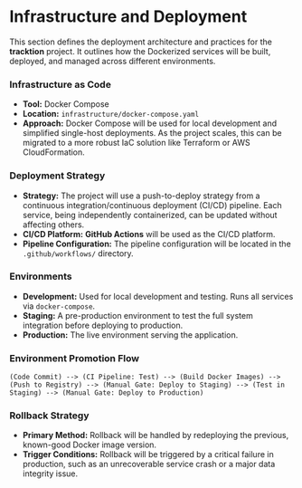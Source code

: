 # Infrastructure and Deployment

This section defines the deployment architecture and practices for the **tracktion** project. It outlines how the Dockerized services will be built, deployed, and managed across different environments.

### **Infrastructure as Code**

  * **Tool:** Docker Compose
  * **Location:** `infrastructure/docker-compose.yaml`
  * **Approach:** Docker Compose will be used for local development and simplified single-host deployments. As the project scales, this can be migrated to a more robust IaC solution like Terraform or AWS CloudFormation.

### **Deployment Strategy**

  * **Strategy:** The project will use a push-to-deploy strategy from a continuous integration/continuous deployment (CI/CD) pipeline. Each service, being independently containerized, can be updated without affecting others.
  * **CI/CD Platform:** **GitHub Actions** will be used as the CI/CD platform.
  * **Pipeline Configuration:** The pipeline configuration will be located in the `.github/workflows/` directory.

### **Environments**

  * **Development:** Used for local development and testing. Runs all services via `docker-compose`.
  * **Staging:** A pre-production environment to test the full system integration before deploying to production.
  * **Production:** The live environment serving the application.

### **Environment Promotion Flow**

```text
(Code Commit) --> (CI Pipeline: Test) --> (Build Docker Images) --> (Push to Registry) --> (Manual Gate: Deploy to Staging) --> (Test in Staging) --> (Manual Gate: Deploy to Production)
```

### **Rollback Strategy**

  * **Primary Method:** Rollback will be handled by redeploying the previous, known-good Docker image version.
  * **Trigger Conditions:** Rollback will be triggered by a critical failure in production, such as an unrecoverable service crash or a major data integrity issue.
